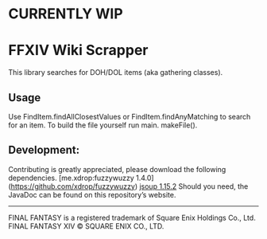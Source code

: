 # CURRENTLY WIP

# FFXIV Wiki Scrapper
This library searches for DOH/DOL items (aka gathering classes).


## Usage
Use FindItem.findAllClosestValues or FindItem.findAnyMatching to search for an item.
To build the file yourself run main. makeFile().

## Development:
Contributing is greatly appreciated, please download the following dependencies.
[me.xdrop:fuzzywuzzy 1.4.0] (https://github.com/xdrop/fuzzywuzzy)
[jsoup 1.15.2](https://jsoup.org/)
Should you need, the JavaDoc can be found on this repository’s website.

---
FINAL FANTASY is a registered trademark of Square Enix Holdings Co., Ltd.<br />
FINAL FANTASY XIV © SQUARE ENIX CO., LTD.
